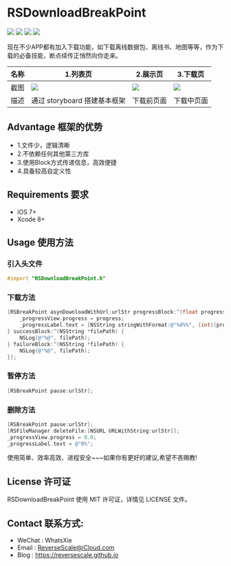 # RSDownloadBreakPoint

![](https://img.shields.io/badge/platform-iOS-red.svg) ![](https://img.shields.io/badge/language-Objective--C-orange.svg) ![](https://img.shields.io/badge/download-2MB-brightgreen.svg
) ![](https://img.shields.io/badge/license-MIT%20License-brightgreen.svg) 

现在不少APP都有加入下载功能，如下载离线数据包、离线书、地图等等，作为下载的必备技能，断点续传正悄然向你走来。

| 名称 |1.列表页 |2.展示页 |3.下载页 |
| ------------- | ------------- | ------------- | ------------- |
| 截图 | ![](http://og1yl0w9z.bkt.clouddn.com/17-7-21/17839578.jpg) | ![](http://og1yl0w9z.bkt.clouddn.com/17-7-21/46738921.jpg) | ![](http://og1yl0w9z.bkt.clouddn.com/17-7-21/18693127.jpg) |
| 描述 | 通过 storyboard 搭建基本框架 | 下载前页面 | 下载中页面 |


## Advantage 框架的优势
* 1.文件少，逻辑清晰
* 2.不依赖任何其他第三方库
* 3.使用Block方式传递信息，高效便捷
* 4.具备较高自定义性

## Requirements 要求
* iOS 7+
* Xcode 8+


## Usage 使用方法
### 引入头文件
```Objective-C
#import "RSDownloadBreakPoint.h"
```
### 下载方法
```Objective-C
[RSBreakPoint asynDownloadWithUrl:urlStr progressBlock:^(float progress, long long receiveByte, long long allByte) {
    _progressView.progress = progress;
    _progressLabel.text = [NSString stringWithFormat:@"%d%%", (int)(progress*100)];
} successBlock:^(NSString *filePath) {
    NSLog(@"%@", filePath);
} failureBlock:^(NSString *filePath) {
    NSLog(@"%@", filePath);
}];
```
### 暂停方法
```Objective-C
[RSBreakPoint pause:urlStr];
```
### 删除方法
```Objective-C
[RSBreakPoint pause:urlStr];
[RSFileManager deleteFile:[NSURL URLWithString:urlStr]];
_progressView.progress = 0.0;
_progressLabel.text = @"0%";
```

使用简单、效率高效、进程安全~~~如果你有更好的建议,希望不吝赐教!


## License 许可证
RSDownloadBreakPoint 使用 MIT 许可证，详情见 LICENSE 文件。


## Contact 联系方式:
* WeChat : WhatsXie
* Email : ReverseScale@iCloud.com
* Blog : https://reversescale.github.io
